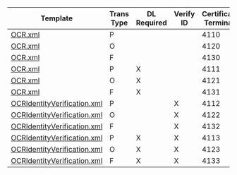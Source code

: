 | Template                     | Trans Type  | DL  Required  | Verify  ID  | Certification Terminal ID  |
|------------------------------|-------------|---------------|-------------|----------------------------|
| [OCR.xml](OCR.xml)                      | P           |               |             | 4110                       |
| [OCR.xml](OCR.xml)                      | O           |               |             | 4120                       |
| [OCR.xml](OCR.xml)                      | F           |               |             | 4130                       |
| [OCR.xml](OCR.xml)                      | P           | X             |             | 4111                       |
| [OCR.xml](OCR.xml)                      | O           | X             |             | 4121                       |
| [OCR.xml](OCR.xml)                      | F           | X             |             | 4131                       |
| [OCRIdentityVerification.xml](OCRIdentityVerification.xml)  | P           |               | X           | 4112                       |
| [OCRIdentityVerification.xml](OCRIdentityVerification.xml)  | O           |               | X           | 4122                       |
| [OCRIdentityVerification.xml](OCRIdentityVerification.xml)  | F           |               | X           | 4132                       |
| [OCRIdentityVerification.xml](OCRIdentityVerification.xml)  | P           | X             | X           | 4113                       |
| [OCRIdentityVerification.xml](OCRIdentityVerification.xml)  | O           | X             | X           | 4123                       |
| [OCRIdentityVerification.xml](OCRIdentityVerification.xml)  | F           | X             | X           | 4133                       |
